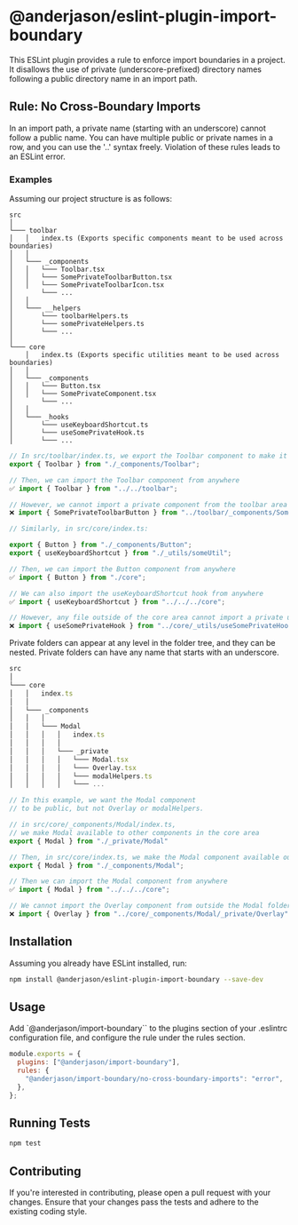 # @anderjason/eslint-plugin-import-boundary

This ESLint plugin provides a rule to enforce import boundaries in a project. It disallows the use of private (underscore-prefixed) directory names following a public directory name in an import path.

## Rule: No Cross-Boundary Imports

In an import path, a private name (starting with an underscore) cannot follow a public name. You can have multiple public or private names in a row, and you can use the '..' syntax freely. Violation of these rules leads to an ESLint error.

### Examples

Assuming our project structure is as follows:

```
src
│
└─── toolbar
│   │   index.ts (Exports specific components meant to be used across boundaries)
│   │
│   └─── _components
│   │   └─── Toolbar.tsx
│   │   └─── SomePrivateToolbarButton.tsx
│   │   └─── SomePrivateToolbarIcon.tsx
│       └─── ...
│   │
│   └─── __helpers
│       └─── toolbarHelpers.ts
│       └─── somePrivateHelpers.ts
│       └─── ...
│
└─── core
    │   index.ts (Exports specific utilities meant to be used across boundaries)
│   │
│   └─── _components
│   │   └─── Button.tsx
│   │   └─── SomePrivateComponent.tsx
│       └─── ...
│   │
│   └─── _hooks
│       └─── useKeyboardShortcut.ts
│       └─── useSomePrivateHook.ts
│       └─── ...

```

```javascript
// In src/toolbar/index.ts, we export the Toolbar component to make it public
export { Toolbar } from "./_components/Toolbar";

// Then, we can import the Toolbar component from anywhere
✅ import { Toolbar } from "../../toolbar";

// However, we cannot import a private component from the toolbar area
❌ import { SomePrivateToolbarButton } from "../toolbar/_components/SomePrivateToolbarButton";

// Similarly, in src/core/index.ts:

export { Button } from "./_components/Button";
export { useKeyboardShortcut } from "./_utils/someUtil";

// Then, we can import the Button component from anywhere
✅ import { Button } from "./core";

// We can also import the useKeyboardShortcut hook from anywhere
✅ import { useKeyboardShortcut } from "../../../core";

// However, any file outside of the core area cannot import a private utility from inside the core area
❌ import { useSomePrivateHook } from "../core/_utils/useSomePrivateHook";
```

Private folders can appear at any level in the folder tree, and they can be nested. Private folders can have any name that starts with an underscore.

```javascript
src
│
└─── core
│   │   index.ts
│   │
│   └─── _components
│   │   │
│   │   └─── Modal
│   │   │   │   index.ts
│   │   │   │
│   │   │   └─── _private
│   │   │   │   └─── Modal.tsx
│   │   │   │   └─── Overlay.tsx
│   │   │   │   └─── modalHelpers.ts
│   │   │   │   └─── ...

// In this example, we want the Modal component
// to be public, but not Overlay or modalHelpers.

// in src/core/_components/Modal/index.ts,
// we make Modal available to other components in the core area
export { Modal } from "./_private/Modal"

// Then, in src/core/index.ts, we make the Modal component available outside the core area
export { Modal } from "./_components/Modal";

// Then we can import the Modal component from anywhere
✅ import { Modal } from "../../../core";

// We cannot import the Overlay component from outside the Modal folder
❌ import { Overlay } from "../core/_components/Modal/_private/Overlay";
```

## Installation

Assuming you already have ESLint installed, run:

```bash
npm install @anderjason/eslint-plugin-import-boundary --save-dev
```

## Usage

Add `@anderjason/import-boundary`` to the plugins section of your .eslintrc configuration file, and configure the rule under the rules section.

```javascript
module.exports = {
  plugins: ["@anderjason/import-boundary"],
  rules: {
    "@anderjason/import-boundary/no-cross-boundary-imports": "error",
  },
};
```

## Running Tests

```bash
npm test
```

## Contributing

If you're interested in contributing, please open a pull request with your changes. Ensure that your changes pass the tests and adhere to the existing coding style.
